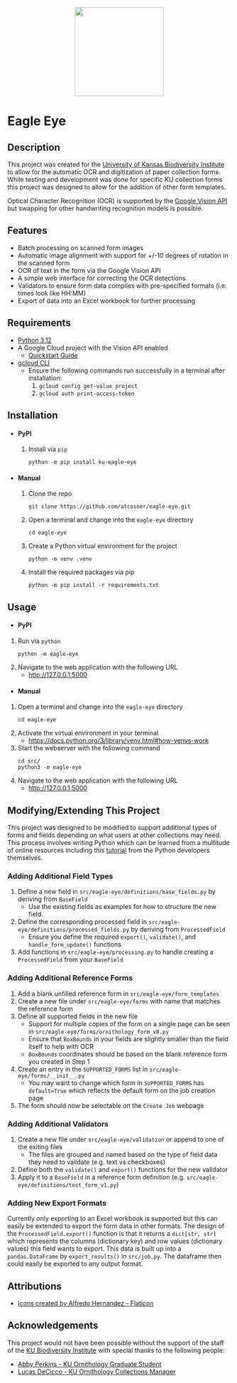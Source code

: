 <div align="center">
<img width="200" src="https://github.com/atcosner/eagle-eye-qt/blob/e9cc5264ca59fc15aea242288048640b689fa816/src/gui/resources/white_icon.png">
</div>

Eagle Eye
===============================

Description
-----------
This project was created for the [University of Kansas Biodiversity Institute](https://biodiversity.ku.edu/) to allow for the automatic OCR and digitization of paper collection forms.
While testing and development was done for specific KU collection forms this project was designed to allow for the addition of other form templates.

Optical Character Recognition (OCR) is supported by the [Google Vision API](https://cloud.google.com/vision?hl=en) but swapping for other handwriting recognition models is possible.


Features
--------
* Batch processing on scanned form images
* Automatic image alignment with support for +/-10 degrees of rotation in the scanned form
* OCR of text in the form via the Google Vision API
* A simple web interface for correcting the OCR detections
* Validators to ensure form data complies with pre-specified formats (i.e. times look like HH:MM)
* Export of data into an Excel workbook for further processing


Requirements
-------------
* [Python 3.12](https://www.python.org/)
* A Google Cloud project with the Vision API enabled
  * [Quickstart Guide](https://cloud.google.com/vision/docs/setup)
* [gcloud CLI](https://cloud.google.com/sdk/docs/install)
  * Ensure the following commands run successfully in a terminal after installation:
    1. `gcloud config get-value project`
    2. `gcloud auth print-access-token`

Installation
-------------
* #### PyPI
  1. Install via `pip`
      ```commandline
      python -m pip install ku-eagle-eye
      ```
* #### Manual
  1. Clone the repo
      ```commandline
      git clone https://github.com/atcosner/eagle-eye.git
      ```
  2. Open a terminal and change into the `eagle-eye` directory
      ```commandline
      cd eagle-eye
      ```
  3. Create a Python virtual environment for the project
      ```commandline
      python -m venv .venv
      ```
  4. Install the required packages via pip
      ```commandline
      python -m pip install -r requirements.txt
      ```

Usage
-----
* #### PyPI
1. Run via `python`
    ```commandline
    python -m eagle-eye
    ```
4. Navigate to the web application with the following URL
   * http://127.0.0.1:5000
* #### Manual
1. Open a terminal and change into the `eagle-eye` directory
    ```commandline
    cd eagle-eye
    ```
2. Activate the virtual environment in your terminal
   * https://docs.python.org/3/library/venv.html#how-venvs-work
3. Start the webserver with the following command
    ```commandline
    cd src/
    python3 -m eagle-eye
    ```
4. Navigate to the web application with the following URL
   * http://127.0.0.1:5000

Modifying/Extending This Project
-------------------------------
This project was designed to be modified to support additional types of forms and fields depending on what users at
other collections may need. This process involves writing Python which can be learned from a multitude of online
resources including this [tutorial](https://docs.python.org/3/tutorial/index.html) from the Python developers themselves.

### Adding Additional Field Types
1. Define a new field in `src/eagle-eye/definitions/base_fields.py` by deriving from `BaseField`
   * Use the existing fields as examples for how to structure the new field.
2. Define the corresponding processed field in `src/eagle-eye/definitions/processed_fields.py` by deriving from `ProcessedField`
   * Ensure you define the required `export()`, `validate()`, and `handle_form_update()` functions
3. Add functions in `src/eagle-eye/processing.py` to handle creating a `ProcessedField` from your `BaseField`

### Adding Additional Reference Forms
1. Add a blank unfilled reference form in `src/eagle-eye/form_templates`
2. Create a new file under `src/eagle-eye/forms` with name that matches the reference form
3. Define all supported fields in the new file
   * Support for multiple copies of the form on a single page can be seen in `src/eagle-eye/forms/ornithology_form_v8.py`
   * Ensure that `BoxBounds` in your fields are slightly smaller than the field itself to help with OCR
   * `BoxBounds` coordinates should be based on the blank reference form you created in Step 1
4. Create an entry in the `SUPPORTED_FORMS` list in `src/eagle-eye/forms/__init__.py`
   * You may want to change which form in `SUPPORTED_FORMS` has `default=True` which reflects the default form on the job creation page
5. The form should now be selectable on the `Create Job` webpage

### Adding Additional Validators
1. Create a new file under `src/eagle-eye/validation` or append to one of the exiting files
   * The files are grouped and named based on the type of field data they need to validate (e.g. text vs checkboxes)
2. Define both the `validate()` and `export()` functions for the new validator
3. Apply it to a `BaseField` in a reference form definition (e.g. `src/eagle-eye/definitions/test_form_v1.py`)

### Adding New Export Formats
Currently only exporting to an Excel workbook is supported but this can easily be extended to export the form data in
other formats. The design of the `ProcessedField.export()` function is that it returns a `dict[str, str]` which
represents the columns (dictionary key) and row values (dictionary values) this field wants to export. This data is
built up into a `pandas.DataFrame` by `export_results()` in `src/job.py`. The dataframe then could easily be exported to
any output format.


Attributions
------------
* <a href="https://www.flaticon.com/authors/alfredo-hernandez">Icons created by Alfredo Hernandez - Flaticon</a>


Acknowledgements
---------------
This project would not have been possible without the support of the staff of the [KU Biodiversity Institute](https://biodiversity.ku.edu/)
with special thanks to the following people:
* [Abby Perkins - KU Ornithology Graduate Student](https://github.com/abbycperkins)
* [Lucas DeCicco - KU Ornithology Collections Manager](https://www.lhdecicco.com/)
